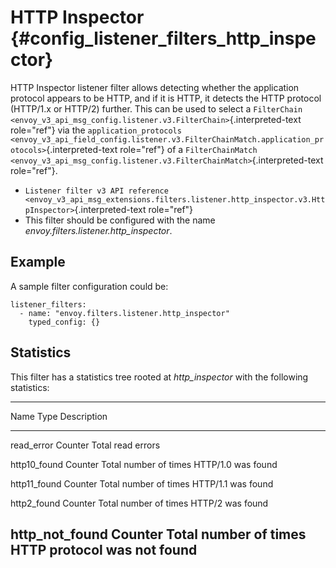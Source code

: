 HTTP Inspector {#config_listener_filters_http_inspector}
==============

HTTP Inspector listener filter allows detecting whether the application
protocol appears to be HTTP, and if it is HTTP, it detects the HTTP
protocol (HTTP/1.x or HTTP/2) further. This can be used to select a
`FilterChain <envoy_v3_api_msg_config.listener.v3.FilterChain>`{.interpreted-text
role="ref"} via the
`application_protocols <envoy_v3_api_field_config.listener.v3.FilterChainMatch.application_protocols>`{.interpreted-text
role="ref"} of a
`FilterChainMatch <envoy_v3_api_msg_config.listener.v3.FilterChainMatch>`{.interpreted-text
role="ref"}.

-   `Listener filter v3 API reference <envoy_v3_api_msg_extensions.filters.listener.http_inspector.v3.HttpInspector>`{.interpreted-text
    role="ref"}
-   This filter should be configured with the name
    *envoy.filters.listener.http_inspector*.

Example
-------

A sample filter configuration could be:

``` {.yaml}
listener_filters:
  - name: "envoy.filters.listener.http_inspector"
    typed_config: {}
```

Statistics
----------

This filter has a statistics tree rooted at *http_inspector* with the
following statistics:

  -----------------------------------------------------------------------
  Name              Type              Description
  ----------------- ----------------- -----------------------------------
  read_error        Counter           Total read errors

  http10_found      Counter           Total number of times HTTP/1.0 was
                                      found

  http11_found      Counter           Total number of times HTTP/1.1 was
                                      found

  http2_found       Counter           Total number of times HTTP/2 was
                                      found

  http_not_found    Counter           Total number of times HTTP protocol
                                      was not found
  -----------------------------------------------------------------------
